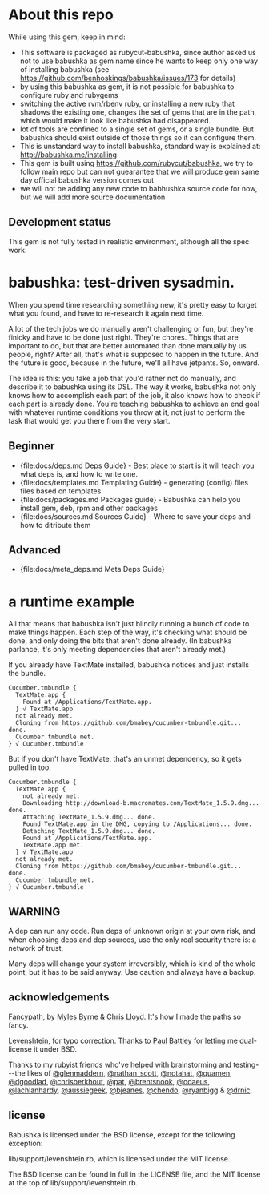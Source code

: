 # About this repo

While using this gem, keep in mind:

* This software is packaged as rubycut-babushka, since author asked us not to use babushka as gem name since he wants to keep only one way of installing babushka (see https://github.com/benhoskings/babushka/issues/173 for details)
* by using this babushka as gem, it is not possible for babushka to configure ruby and rubygems 
* switching the active rvm/rbenv ruby, or installing a new ruby that shadows the existing one, changes the set of gems that are in the path, which would make it look like babushka had disappeared.
* lot of tools are confined to a single set of gems, or a single bundle. But babushka should exist outside of those things so it can configure them.
* This is unstandard way to install babushka, standard way is explained at: http://babushka.me/installing
* This gem is built using https://github.com/rubycut/babushka, we try to follow main repo but can not guearantee that we will produce gem same day official babushka version comes out
* we will not be adding any new code to babhushka source code for now, but we will add more source documentation


## Development status

This gem is not fully tested in realistic environment, although all the spec work.

# babushka: test-driven sysadmin.

When you spend time researching something new, it's pretty easy to forget what you found, and have to re-research it again next time.

A lot of the tech jobs we do manually aren't challenging or fun, but they're finicky and have to be done just right. They're chores. Things that are important to do, but that are better automated than done manually by us people, right? After all, that's what is supposed to happen in the future. And the future is good, because in the future, we'll all have jetpants. So, onward.

The idea is this: you take a job that you'd rather not do manually, and describe it to babushka using its DSL. The way it works, babushka not only knows how to accomplish each part of the job, it also knows how to check if each part is already done. You're teaching babushka to achieve an end goal with whatever runtime conditions you throw at it, not just to perform the task that would get you there from the very start.

## Beginner



* {file:docs/deps.md Deps Guide} - Best place to start is it will teach you  what deps is, and how to write one.
* {file:docs/templates.md Templating Guide} - generating (config) files files based on templates
* {file:docs/packages.md Packages guide} - Babushka can help you install gem, deb, rpm and other packages
* {file:docs/sources.md Sources Guide} - Where to save your deps and how to ditribute them

## Advanced

* {file:docs/meta_deps.md Meta Deps Guide}

# a runtime example

All that means that babushka isn't just blindly running a bunch of code to make things happen. Each step of the way, it's checking what should be done, and only doing the bits that aren't done already. (In babushka parlance, it's only meeting dependencies that aren't already met.)

If you already have TextMate installed, babushka notices and just installs the bundle.

    Cucumber.tmbundle {
      TextMate.app {
        Found at /Applications/TextMate.app.
      } √ TextMate.app
      not already met.
      Cloning from https://github.com/bmabey/cucumber-tmbundle.git... done.
      Cucumber.tmbundle met.
    } √ Cucumber.tmbundle

But if you don't have TextMate, that's an unmet dependency, so it gets pulled in too.

    Cucumber.tmbundle {
      TextMate.app {
        not already met.
        Downloading http://download-b.macromates.com/TextMate_1.5.9.dmg... done.
        Attaching TextMate_1.5.9.dmg... done.
        Found TextMate.app in the DMG, copying to /Applications... done.
        Detaching TextMate_1.5.9.dmg... done.
        Found at /Applications/TextMate.app.
        TextMate.app met.
      } √ TextMate.app
      not already met.
      Cloning from https://github.com/bmabey/cucumber-tmbundle.git... done.
      Cucumber.tmbundle met.
    } √ Cucumber.tmbundle



## WARNING

A dep can run any code. Run deps of unknown origin at your own risk, and when choosing deps and dep sources, use the only real security there is: a network of trust.

Many deps will change your system irreversibly, which is kind of the whole point, but it has to be said anyway. Use caution and always have a backup.


## acknowledgements

[Fancypath](http://github.com/tred/fancypath/), by [Myles Byrne](http://www.myles.id.au/) & [Chris Lloyd](http://thelincolnshirepoacher.com/). It's how I made the paths so fancy.

[Levenshtein](http://raa.ruby-lang.org/project/levenshtein/), for typo correction. Thanks to [Paul Battley](http://twitter.com/threedaymonk) for letting me dual-license it under BSD.

Thanks to my rubyist friends who've helped with brainstorming and testing---the likes of
[@glenmaddern](http://twitter.com/glenmaddern),
[@nathan_scott](http://twitter.com/nathan_scott),
[@notahat](http://twitter.com/notahat),
[@quamen](http://twitter.com/quamen),
[@dgoodlad](http://twitter.com/dgoodlad),
[@chrisberkhout](http://twitter.com/chrisberkhout),
[@pat](http://twitter.com/pat),
[@brentsnook](http://twitter.com/brentsnook),
[@odaeus](http://twitter.com/odaeus),
[@lachlanhardy](http://twitter.com/lachlanhardy),
[@aussiegeek](http://twitter.com/aussiegeek),
[@bjeanes](http://twitter.com/bjeanes),
[@chendo](http://twitter.com/chendo),
[@ryanbigg](http://twitter.com/ryanbigg) &
[@drnic](http://twitter.com/drnic).


## license

Babushka is licensed under the BSD license, except for the following exception:

lib/support/levenshtein.rb, which is licensed under the MIT license.

The BSD license can be found in full in the LICENSE file, and the MIT license at the top of lib/support/levenshtein.rb.
